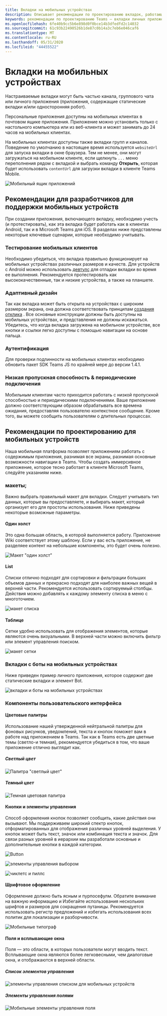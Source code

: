 ```yaml
---
title: Вкладки на мобильных устройствах
description: Описывает рекомендации по проектированию вкладок, работающих на мобильных устройствах.
keywords: рекомендации по проектированию Teams — вкладки личных приложений для мобильных устройств
ms.openlocfilehash: 6fe40b9cc5b6e898d0f0bce14b3dfedfd2c14032
ms.sourcegitcommit: 61c93b22490526b1de87c0b14a3c7eb6e046caf6
ms.translationtype: MT
ms.contentlocale: ru-RU
ms.lasthandoff: 05/31/2020
ms.locfileid: "44455522"
---
```

# <a name="tabs-on-mobile"></a>Вкладки на мобильных устройствах

Настраиваемые вкладки могут быть частью канала, группового чата или личного приложения (приложения, содержащие статические вкладки и/или односторонняя робот).

Персональные приложения доступны на мобильных клиентах в почтовом ящике приложения. Приложение можно установить только с настольного компьютера или из веб-клиента и может занимать до 24 часов на мобильных клиентах.

На мобильных клиентах доступны также вкладки групп и каналов. Поведение по умолчанию в настоящее время используется `websiteUrl` для запуска вкладки в окне браузера. Тем не менее, они могут загружаться на мобильном клиенте, если щелкнуть `...` меню переполнения рядом с вкладкой и выбрать команду **Открыть**, которая будет использовать `contentUrl` для загрузки вкладки в клиенте Teams Mobile.

![Мобильный ящик приложений](../../assets/images/personal-app-mobile.png)

## <a name="developer-considerations-for-mobile-support"></a>Рекомендации для разработчиков для поддержки мобильных устройств

При создании приложения, включающего вкладку, необходимо учесть (и протестировать), как эта вкладка будет работать как в клиентах Android, так и в Microsoft Teams для iOS. В разделах ниже представлены некоторые ключевые сценарии, которые необходимо учитывать.

### <a name="testing-on-mobile-clients"></a>Тестирование мобильных клиентов

Необходимо убедиться, что вкладка правильно функционирует на мобильных устройствах различных размеров и качеств. Для устройств с Android можно использовать [девтулс](~/tabs/how-to/developer-tools.md) для отладки вкладки во время ее выполнения. Рекомендуется протестировать как высококачественные, так и низкие устройства, а также на планшете.

### <a name="responsive-design"></a>Адаптивный дизайн

Так как вкладка может быть открыта на устройствах с широким размером экрана, она должна соответствовать принципам [создания отклика](https://www.w3schools.com/html/html_responsive.asp) . Все основные конструкции должны быть доступны на мобильных устройствах, и представления не должны искажаться. Убедитесь, что когда вкладка загружена на мобильном устройстве, все кнопки и ссылки легко доступны с помощью навигации на основе пальца.

### <a name="authentication"></a>Аутентификация

Для проверки подлинности на мобильных клиентах необходимо обновить пакет SDK Teams JS по крайней мере до версии 1.4.1.

### <a name="low-bandwidth--intermittent-connections"></a>Низкая пропускная способность & периодические подключения

Мобильным клиентам часто приходится работать с низкой пропускной способностью и периодическими подключениями. Ваше приложение должно соответствующим образом обрабатывать все времена ожидания, предоставляя пользователю контекстное сообщение. Кроме того, вы можете сообщить пользователям о длительных процессах.

## <a name="design-considerations-for-mobile"></a>Рекомендации по проектированию для мобильных устройств

Наша мобильная платформа позволяет приложениям работать с содержимым приложения, разнимая все экраны, разнимая основные возможности навигации в Teams. Чтобы создать иммерсивное приложение, которое тесно работает в клиенте Microsoft Teams, следуйте указаниям ниже.

### <a name="layouts"></a>макеты;

Важно выбрать правильный макет для вкладки. Следует учитывать тип данных, которые вы предоставляете, и выбирать макет, который организует его для простоты использования. Ниже приведены некоторые возможные параметры.

#### <a name="single-canvas"></a>Один холст

Это одна большая область, в которой выполняется работу. Приложение Wiki соответствует этому шаблону. Если у вас есть приложение, не разделяее контент на небольшие компоненты, это будет очень полезно.

![Макет "один холст"](~/assets/images/mobile-single-canvas.png)

#### <a name="list"></a>List

Списки отлично подходят для сортировки и фильтрации больших объемов данных и прекрасно подходят для наиболее важных вещей в верхней части. Рекомендуется использовать сортируемый столбцы. Действия можно добавлять к каждому элементу списка в меню с многоточием.

![макет списка](~/assets/images/mobile-list.png)

#### <a name="grid"></a>Таблице

Сетки удобно использовать для отображения элементов, которые являются очень визуальными. В верхней части можно включить фильтр или элемент управления поиском.

![макет сетки](~/assets/images/mobile-grid.png)

### <a name="tabs-with-bots-on-mobile"></a>Вкладки с боты на мобильных устройствах

Ниже приведен пример личного приложения, которое содержит две статические вкладки и элемент Bot.

![вкладки и боты на мобильных устройствах](~/assets/images/mobile-tab-with-bot.png)

### <a name="ui-components"></a>Компоненты пользовательского интерфейса

#### <a name="color-palettes"></a>Цветовые палитры

Использование нашей утвержденной нейтральной палитры для фоновых рисунков, уведомлений, текста и кнопок поможет вам в работе над приложением в Teams. Так как в Teams есть две цветные темы (светло-и темная), рекомендуется убедиться в том, что ваше приложение отлично выглядит как.

##### <a name="light-color"></a>Светлый цвет

![Палитра "светлый цвет"](~/assets/images/light-color.png)

##### <a name="dark-color"></a>Темный цвет

![Темная цветовая палитра](~/assets/images/dark-color.png)

#### <a name="buttons-and-controls"></a>Кнопки и элементы управления

Способ оформления кнопок позволяет сообщить, какие действия они вызывают. Мы поддерживаем широкий спектр кнопок, отформатированных для отображения различных уровней выделения. У кнопок может быть текст, значок или комбинация текста и значок. Для связи разных уровней в иерархии мы разработали основные и дополнительные кнопки в каждой категории.

![Button](~/assets/images/buttons.png)

![элементы управления выбором](~/assets/images/selection-controls.png)

![чиклетс и пиллс](~/assets/images/chiclets-and-pills.png)

#### <a name="typography"></a>Шрифтовое оформление

Оформление должно быть ясным и пурпосефулм. Обратите внимание на важную информацию и Избегайте использования нескольких шрифтов и размеров для сокращения путаницы. Рекомендуется использовать регистр предложений и избегать использования всех политик для локализации и разборчивости.

![Мобильные типограф](~/assets/images/mobile-typography.png)

#### <a name="fields-and-flyouts"></a>Поля и всплывающие окна

Поля — это области, в которых пользователи могут вводить текст. Всплывающие окна являются более легковесными, чем диалоговые окна, и отображаются в верхней области.

##### <a name="list-controls"></a>Список элементов управления

![элементы управления списком для мобильных устройств](~/assets/images/mobile-list-controls.png)

##### <a name="field-controls"></a>Элементы управления полями

![Мобильные элементы управления поля](~/assets/images/mobile-field-controls.png)
